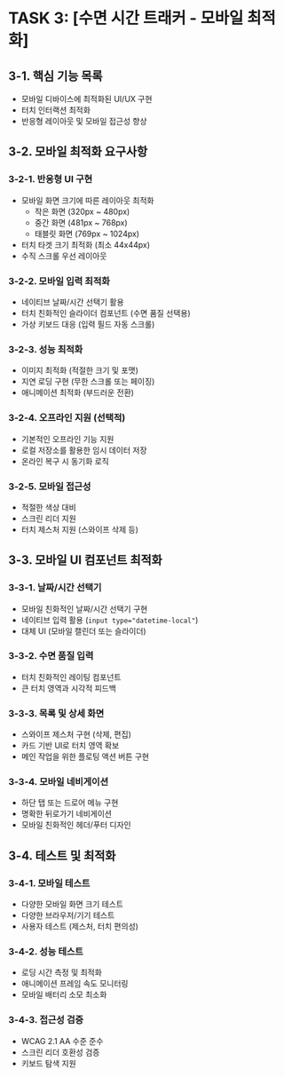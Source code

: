 # TASK 3: [수면 시간 트래커 - 모바일 최적화]

## 3-1. 핵심 기능 목록
- 모바일 디바이스에 최적화된 UI/UX 구현
- 터치 인터랙션 최적화
- 반응형 레이아웃 및 모바일 접근성 향상

## 3-2. 모바일 최적화 요구사항

### 3-2-1. 반응형 UI 구현
- 모바일 화면 크기에 따른 레이아웃 최적화
  - 작은 화면 (320px ~ 480px)
  - 중간 화면 (481px ~ 768px)
  - 태블릿 화면 (769px ~ 1024px)
- 터치 타겟 크기 최적화 (최소 44x44px)
- 수직 스크롤 우선 레이아웃

### 3-2-2. 모바일 입력 최적화
- 네이티브 날짜/시간 선택기 활용
- 터치 친화적인 슬라이더 컴포넌트 (수면 품질 선택용)
- 가상 키보드 대응 (입력 필드 자동 스크롤)

### 3-2-3. 성능 최적화
- 이미지 최적화 (적절한 크기 및 포맷)
- 지연 로딩 구현 (무한 스크롤 또는 페이징)
- 애니메이션 최적화 (부드러운 전환)

### 3-2-4. 오프라인 지원 (선택적)
- 기본적인 오프라인 기능 지원
- 로컬 저장소를 활용한 임시 데이터 저장
- 온라인 복구 시 동기화 로직

### 3-2-5. 모바일 접근성
- 적절한 색상 대비
- 스크린 리더 지원
- 터치 제스처 지원 (스와이프 삭제 등)

## 3-3. 모바일 UI 컴포넌트 최적화

### 3-3-1. 날짜/시간 선택기
- 모바일 친화적인 날짜/시간 선택기 구현
- 네이티브 입력 활용 (`input type="datetime-local"`)
- 대체 UI (모바일 캘린더 또는 슬라이더)

### 3-3-2. 수면 품질 입력
- 터치 친화적인 레이팅 컴포넌트
- 큰 터치 영역과 시각적 피드백

### 3-3-3. 목록 및 상세 화면
- 스와이프 제스처 구현 (삭제, 편집)
- 카드 기반 UI로 터치 영역 확보
- 메인 작업을 위한 플로팅 액션 버튼 구현

### 3-3-4. 모바일 네비게이션
- 하단 탭 또는 드로어 메뉴 구현
- 명확한 뒤로가기 네비게이션
- 모바일 친화적인 헤더/푸터 디자인

## 3-4. 테스트 및 최적화

### 3-4-1. 모바일 테스트
- 다양한 모바일 화면 크기 테스트
- 다양한 브라우저/기기 테스트
- 사용자 테스트 (제스처, 터치 편의성)

### 3-4-2. 성능 테스트
- 로딩 시간 측정 및 최적화
- 애니메이션 프레임 속도 모니터링
- 모바일 배터리 소모 최소화

### 3-4-3. 접근성 검증
- WCAG 2.1 AA 수준 준수
- 스크린 리더 호환성 검증
- 키보드 탐색 지원
